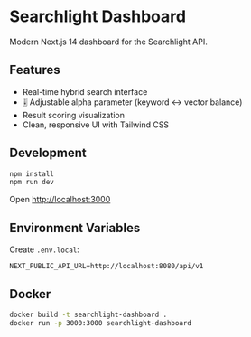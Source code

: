 # Searchlight Dashboard

Modern Next.js 14 dashboard for the Searchlight API.

## Features

-  Real-time hybrid search interface
- 🎚 Adjustable alpha parameter (keyword ↔ vector balance)
-  Result scoring visualization
-  Clean, responsive UI with Tailwind CSS

## Development

```bash
npm install
npm run dev
```

Open [http://localhost:3000](http://localhost:3000)

## Environment Variables

Create `.env.local`:

```
NEXT_PUBLIC_API_URL=http://localhost:8080/api/v1
```

## Docker

```bash
docker build -t searchlight-dashboard .
docker run -p 3000:3000 searchlight-dashboard
```
